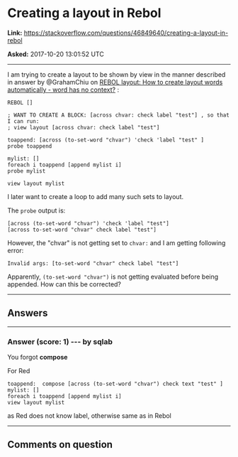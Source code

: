 # Creating a layout in Rebol

**Link:**
<https://stackoverflow.com/questions/46849640/creating-a-layout-in-rebol>

**Asked:** 2017-10-20 13:01:52 UTC

------------------------------------------------------------------------

I am trying to create a layout to be shown by view in the manner
described in answer by \@GrahamChiu on [REBOL layout: How to create
layout words automatically - word has no
context?](https://stackoverflow.com/questions/37431247/rebol-layout-how-to-create-layout-words-automatically-word-has-no-context)
:

    REBOL []

    ; WANT TO CREATE A BLOCK: [across chvar: check label "test"] , so that I can run: 
    ; view layout [across chvar: check label "test"]

    toappend: [across (to-set-word "chvar") 'check 'label "test" ]
    probe toappend

    mylist: []
    foreach i toappend [append mylist i]
    probe mylist

    view layout mylist

I later want to create a loop to add many such sets to layout.

The `probe` output is:

    [across (to-set-word "chvar") 'check 'label "test"]
    [across to-set-word "chvar" check label "test"]

However, the \"chvar\" is not getting set to `chvar:` and I am getting
following error:

    Invalid args: [to-set-word "chvar" check label "test"]

Apparently, `(to-set-word "chvar")` is not getting evaluated before
being appended. How can this be corrected?

------------------------------------------------------------------------

## Answers

------------------------------------------------------------------------

### Answer (score: 1) --- by sqlab

You forgot **compose**

For Red

    toappend:  compose [across (to-set-word "chvar") check text "test" ]
    mylist: []
    foreach i toappend [append mylist i]
    view layout mylist

as Red does not know label, otherwise same as in Rebol

------------------------------------------------------------------------

## Comments on question
